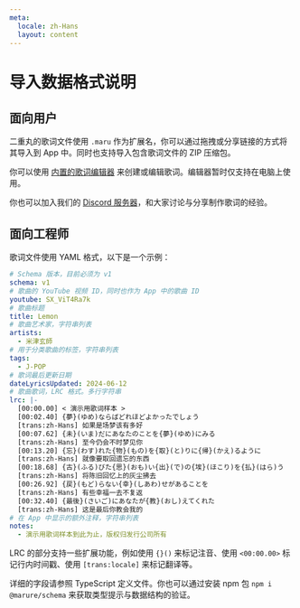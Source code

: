 ```yaml
---
meta:
  locale: zh-Hans
  layout: content
---
```


# 导入数据格式说明

## 面向用户

二重丸的歌词文件使用 `.maru` 作为扩展名，你可以通过拖拽或分享链接的方式将其导入到 App 中。同时也支持导入包含歌词文件的 ZIP 压缩包。

你可以使用 [内置的歌词编辑器](/create) 来创建或编辑歌词。编辑器暂时仅支持在电脑上使用。

你也可以加入我们的 [Discord 服务器](https://chat.maru.re)，和大家讨论与分享制作歌词的经验。

## 面向工程师

歌词文件使用 YAML 格式，以下是一个示例：

```yaml
# Schema 版本，目前必须为 v1
schema: v1
# 歌曲的 YouTube 视频 ID，同时也作为 App 中的歌曲 ID
youtube: SX_ViT4Ra7k
# 歌曲标题
title: Lemon
# 歌曲艺术家，字符串列表
artists:
  - 米津玄師
# 用于分类歌曲的标签，字符串列表
tags:
  - J-POP
# 歌词最后更新日期
dateLyricsUpdated: 2024-06-12
# 歌曲歌词，LRC 格式。多行字符串
lrc: |-
  [00:00.00] < 演示用歌词样本 >
  [00:02.40] {夢}(ゆめ)ならばどれほどよかったでしょう
  [trans:zh-Hans] 如果是场梦该有多好
  [00:07.62] {未}(いま)だにあなたのことを{夢}(ゆめ)にみる
  [trans:zh-Hans] 至今仍会不时梦见你
  [00:13.20] {忘}(わす)れた{物}(もの)を{取}(と)りに{帰}(かえ)るように
  [trans:zh-Hans] 就像要取回遗忘的东西
  [00:18.68] {古}(ふる)びた{思}(おも)い{出}(で)の{埃}(ほこり)を{払}(はら)う
  [trans:zh-Hans] 将陈旧回忆上的灰尘拂去
  [00:26.92] {戻}(もど)らない{幸}(しあわ)せがあることを
  [trans:zh-Hans] 有些幸福一去不复返
  [00:32.40] {最後}(さいご)にあなたが{教}(おし)えてくれた
  [trans:zh-Hans] 这是最后你教会我的
# 在 App 中显示的额外注释，字符串列表
notes:
  - 演示用歌词样本到此为止，版权归发行公司所有
```

LRC 的部分支持一些扩展功能，例如使用 `{}()` 来标记注音、使用 `<00:00.00>` 标记行内时间戳、使用 `[trans:locale]` 来标记翻译等。

详细的字段请参照 TypeScript 定义文件。你也可以通过安装 npm 包 `npm i @marure/schema` 来获取类型提示与数据结构的验证。
